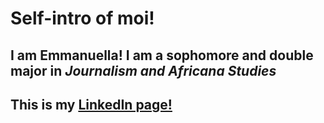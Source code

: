 
# Self-intro of moi!
## I am **Emmanuella!** I am a sophomore and double major in *Journalism and Africana Studies*
## This is my [LinkedIn page!](https://www.linkedin.com/in/emmanuellaagyemang)
